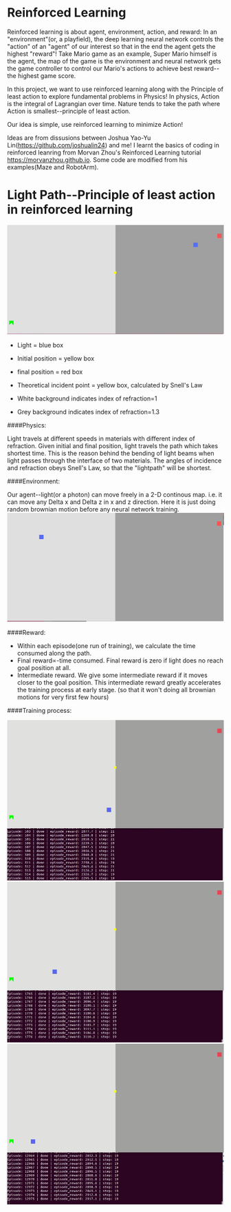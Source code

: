 # Reinforced Learning
Reinforced learning is about agent, environment, action, and reward: In an "environment"(or, a playfield), the deep learning neural network controls the "action" of an "agent" of our interest so that in the end the agent gets the highest "reward"! 
Take Mario game as an example, Super Mario himself is the agent, the map of the game is the environment and neural network gets the game controller to control our Mario's actions to achieve best reward--the highest game score.


In this project, we want to use reinforced learning along with the Principle of least action to explore fundamental problems in Physics!
In physics, Action is the integral of Lagrangian over time. Nature tends to take the path where Action is smallest--principle of least action.

Our idea is simple, use reinforced learning to minimize Action!




Ideas are from dissusions between Joshua Yao-Yu Lin(https://github.com/joshualin24) and me!
I learnt the basics of coding in reinforced leanring from Morvan Zhou's Reinforced Learning tutorial https://morvanzhou.github.io. Some code are modified from his examples(Maze and RobotArm).


 # Light Path--Principle of least action in reinforced learning
![](lightpathresult.gif)

- Light = blue box

- Initial position = yellow box

- final position = red box

- Theoretical incident point = yellow box, calculated by Snell's Law

- White background indicates index of refraction=1

- Grey background indicates index of refraction=1.3



####Physics: 

Light travels at different speeds in materials with different index of refraction. Given initial and final position, light travels the path which takes shortest time. This is the reason behind the bending of light beams when light passes through the interface of two materials. The angles of incidence and refraction obeys Snell's Law, so that the "lightpath" will be shortest.



####Environment:

Our agent--light(or a photon) can move freely in a 2-D continous map. i.e. it can move any Delta x and Delta z in x and z direction. Here it is just doing random brownian motion before any neural network training.
![](env.gif)



####Reward: 

- Within each episode(one run of training), we calculate the time consumed along the path.
- Final reward∝-time consumed. Final reward is zero if light does no reach goal position at all.
- Intermediate reward. We give some intermediate reward if it moves closer to the goal position. This intermediate reward greatly accelerates the training process at early stage. (so that it won't doing all brownian motions for very first few hours)



####Training process:

![](progress1.gif)
![](progress2.gif)
![](progress3.gif)

